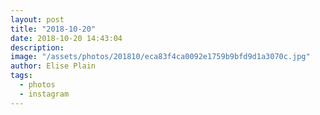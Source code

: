```yaml
---
layout: post
title: "2018-10-20"
date: 2018-10-20 14:43:04
description: 
image: "/assets/photos/201810/eca83f4ca0092e1759b9bfd9d1a3070c.jpg"
author: Elise Plain
tags: 
  - photos
  - instagram
---
```



<p></p>
